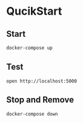 # QucikStart

## Start
```sh
docker-compose up
```

## Test
`open http://localhost:5000`

## Stop and Remove
```sh
docker-compose down
```
